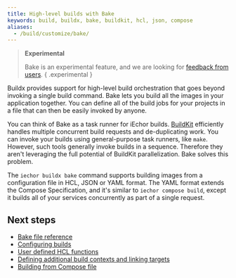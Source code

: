 ```yaml
---
title: High-level builds with Bake
keywords: build, buildx, bake, buildkit, hcl, json, compose
aliases:
  - /build/customize/bake/
---
```


> **Experimental**
>
> Bake is an experimental feature, and we are looking for
> [feedback from users](https://github.com/iechor/buildx/issues).
{ .experimental }

Buildx provides support for high-level build orchestration that goes beyond
invoking a single build command. Bake lets you build all the images in your
application together. You can define all of the build jobs for your projects in
a file that can then be easily invoked by anyone.

You can think of Bake as a task runner for iEchor builds.
[BuildKit](https://github.com/moby/buildkit) efficiently handles multiple
concurrent build requests and de-duplicating work. You can invoke your builds
using general-purpose task runners, like `make`. However, such tools generally
invoke builds in a sequence. Therefore they aren't leveraging the full
potential of BuildKit parallelization. Bake solves this problem.

The `iechor buildx bake` command supports building images from a configuration
file in HCL, JSON or YAML format. The YAML format extends the Compose
Specification, and it's similar to `iechor compose build`, except it builds all
of your services concurrently as part of a single request.

## Next steps

- [Bake file reference](./reference.md)
- [Configuring builds](./configuring-build.md)
- [User defined HCL functions](./advanced.md)
- [Defining additional build contexts and linking targets](./build-contexts.md)
- [Building from Compose file](./compose-file.md)
